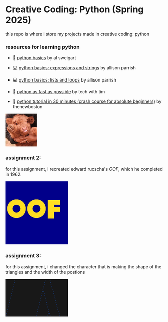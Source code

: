 # Creative Coding: Python (Spring 2025)
this repo is where i store my projects made in creative coding: python

### resources for learning python
* 📕 [python basics](https://automatetheboringstuff.com/2e/chapter1/) by al sweigart

* 💻 [python basics: expressions and strings](https://github.com/aparrish/rwet/blob/master/expressions-and-strings.ipynb) by allison parrish

* 💻 [python basics: lists and loops](https://github.com/aparrish/progdat/blob/main/lists.ipynb) by allison parrish

* 🎥 [python as fast as possible](https://www.youtube.com/watch?v=VchuKL44s6E) by tech with tim

* 🎥 [python tutorial in 30 minutes (crash course for absolute beginners)](https://www.youtube.com/watch?v=WEm3EUdicDg) by thenewboston



<!-- [my github](https://github.com/leik818) -->

<!-- ![a baby cow](cow1.jpg) -->
<img src="cow1.jpg" width="100" alt="a baby cow">

### assignment 2: 
for this assignment, i recreated edward rucscha's *OOF*, which he completed in 1962. 

<img src="assignment_2.jpg" width="200" alt="oof">

### assignment 3: 
for this assignment, i changed the character that is making the shape of the triangles and the width of the postions 

<img src="assignment 3.png" width="200"  alt="triangles"> 